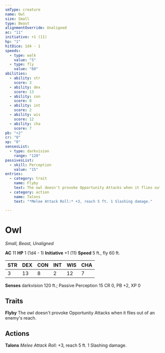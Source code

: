```yaml
---
smType: creature
name: Owl
size: Small
type: Beast
alignmentOverride: Unaligned
ac: "11"
initiative: +1 (11)
hp: "1"
hitDice: 1d4 - 1
speeds:
  - type: walk
    value: "5"
  - type: fly
    value: "60"
abilities:
  - ability: str
    score: 3
  - ability: dex
    score: 13
  - ability: con
    score: 8
  - ability: int
    score: 2
  - ability: wis
    score: 12
  - ability: cha
    score: 7
pb: "+2"
cr: "0"
xp: "0"
sensesList:
  - type: darkvision
    range: "120"
passivesList:
  - skill: Perception
    value: "15"
entries:
  - category: trait
    name: Flyby
    text: The owl doesn't provoke Opportunity Attacks when it flies out of an enemy's reach.
  - category: action
    name: Talons
    text: "*Melee Attack Roll:* +3, reach 5 ft. 1 Slashing damage."

---
```


# Owl
*Small, Beast, Unaligned*

**AC** 11
**HP** 1 (1d4 - 1)
**Initiative** +1 (11)
**Speed** 5 ft., fly 60 ft.

| STR | DEX | CON | INT | WIS | CHA |
| --- | --- | --- | --- | --- | --- |
| 3 | 13 | 8 | 2 | 12 | 7 |

**Senses** darkvision 120 ft.; Passive Perception 15
CR 0, PB +2, XP 0

## Traits

**Flyby**
The owl doesn't provoke Opportunity Attacks when it flies out of an enemy's reach.

## Actions

**Talons**
*Melee Attack Roll:* +3, reach 5 ft. 1 Slashing damage.
